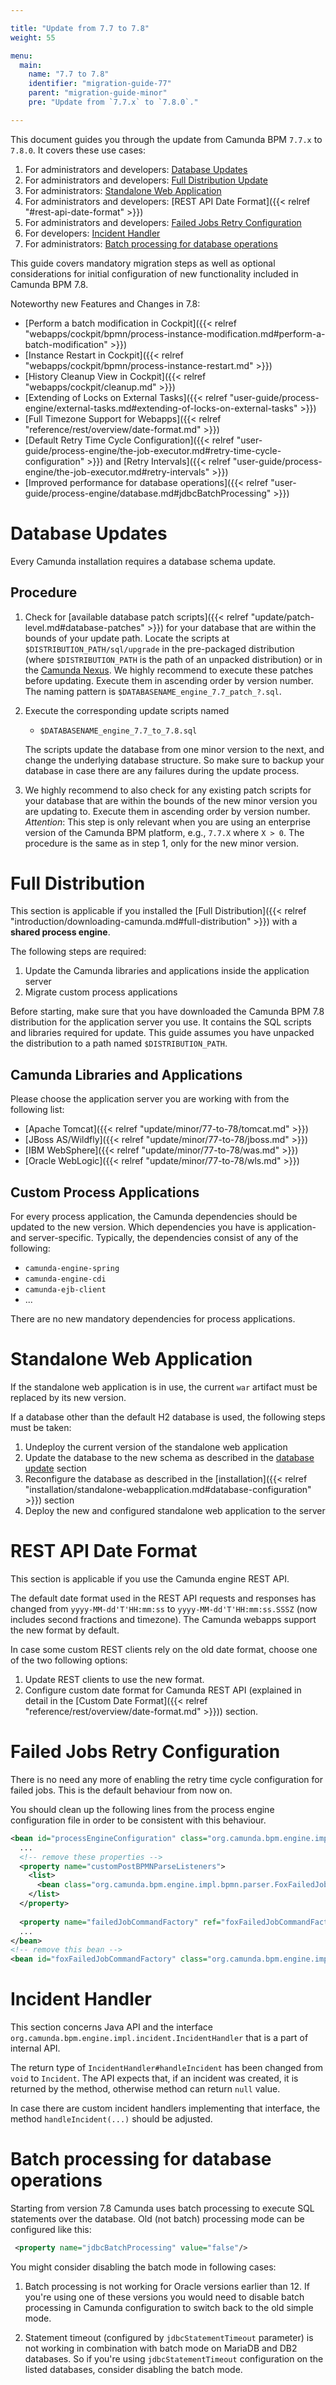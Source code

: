 ```yaml
---

title: "Update from 7.7 to 7.8"
weight: 55

menu:
  main:
    name: "7.7 to 7.8"
    identifier: "migration-guide-77"
    parent: "migration-guide-minor"
    pre: "Update from `7.7.x` to `7.8.0`."

---
```


This document guides you through the update from Camunda BPM `7.7.x` to `7.8.0`. It covers these use cases:

1. For administrators and developers: [Database Updates](#database-updates)
2. For administrators and developers: [Full Distribution Update](#full-distribution)
3. For administrators: [Standalone Web Application](#standalone-web-application)
4. For administrators and developers: [REST API Date Format]({{< relref "#rest-api-date-format" >}})
5. For administrators and developers: [Failed Jobs Retry Configuration](#failed-jobs-retry-configuration)
6. For developers: [Incident Handler](#incident-handler)
7. For administrators: [Batch processing for database operations](#batch-processing-for-database-operations)


This guide covers mandatory migration steps as well as optional considerations for initial configuration of new functionality included in Camunda BPM 7.8.

Noteworthy new Features and Changes in 7.8:

* [Perform a batch modification in Cockpit]({{< relref "webapps/cockpit/bpmn/process-instance-modification.md#perform-a-batch-modification" >}})
* [Instance Restart in Cockpit]({{< relref "webapps/cockpit/bpmn/process-instance-restart.md" >}})
* [History Cleanup View in Cockpit]({{< relref "webapps/cockpit/cleanup.md" >}})
* [Extending of Locks on External Tasks]({{< relref "user-guide/process-engine/external-tasks.md#extending-of-locks-on-external-tasks" >}})
* [Full Timezone Support for Webapps]({{< relref "reference/rest/overview/date-format.md" >}})
* [Default Retry Time Cycle Configuration]({{< relref "user-guide/process-engine/the-job-executor.md#retry-time-cycle-configuration" >}}) and [Retry Intervals]({{< relref "user-guide/process-engine/the-job-executor.md#retry-intervals" >}})
* [Improved performance for database operations]({{< relref "user-guide/process-engine/database.md#jdbcBatchProcessing" >}})

# Database Updates

Every Camunda installation requires a database schema update.

## Procedure

1. Check for [available database patch scripts]({{< relref "update/patch-level.md#database-patches" >}}) for your database that are within the bounds of your update path.
 Locate the scripts at `$DISTRIBUTION_PATH/sql/upgrade` in the pre-packaged distribution (where `$DISTRIBUTION_PATH` is the path of an unpacked distribution) or in the [Camunda Nexus](https://app.camunda.com/nexus/content/groups/public/org/camunda/bpm/distro/camunda-sql-scripts/).
 We highly recommend to execute these patches before updating. Execute them in ascending order by version number.
 The naming pattern is `$DATABASENAME_engine_7.7_patch_?.sql`.

2. Execute the corresponding update scripts named

    * `$DATABASENAME_engine_7.7_to_7.8.sql`

    The scripts update the database from one minor version to the next, and change the underlying database structure. So make sure to backup your database in case there are any failures during the update process.

3. We highly recommend to also check for any existing patch scripts for your database that are within the bounds of the new minor version you are updating to. Execute them in ascending order by version number. _Attention_: This step is only relevant when you are using an enterprise version of the Camunda BPM platform, e.g., `7.7.X` where `X > 0`. The procedure is the same as in step 1, only for the new minor version.

# Full Distribution

This section is applicable if you installed the [Full Distribution]({{< relref "introduction/downloading-camunda.md#full-distribution" >}}) with a **shared process engine**.

The following steps are required:

1. Update the Camunda libraries and applications inside the application server
2. Migrate custom process applications

Before starting, make sure that you have downloaded the Camunda BPM 7.8 distribution for the application server you use. It contains the SQL scripts and libraries required for update. This guide assumes you have unpacked the distribution to a path named `$DISTRIBUTION_PATH`.


## Camunda Libraries and Applications

Please choose the application server you are working with from the following list:

* [Apache Tomcat]({{< relref "update/minor/77-to-78/tomcat.md" >}})
* [JBoss AS/Wildfly]({{< relref "update/minor/77-to-78/jboss.md" >}})
* [IBM WebSphere]({{< relref "update/minor/77-to-78/was.md" >}})
* [Oracle WebLogic]({{< relref "update/minor/77-to-78/wls.md" >}})

## Custom Process Applications

For every process application, the Camunda dependencies should be updated to the new version. Which dependencies you have is application- and server-specific. Typically, the dependencies consist of any of the following:

* `camunda-engine-spring`
* `camunda-engine-cdi`
* `camunda-ejb-client`
* ...

There are no new mandatory dependencies for process applications.

# Standalone Web Application

If the standalone web application is in use, the current `war` artifact must be replaced by its new version.

If a database other than the default H2 database is used, the following steps must be taken:

1. Undeploy the current version of the standalone web application
2. Update the database to the new schema as described in the [database update](#database-updates) section
3. Reconfigure the database as described in the [installation]({{< relref "installation/standalone-webapplication.md#database-configuration" >}})
   section
4. Deploy the new and configured standalone web application to the server

# REST API Date Format

This section is applicable if you use the Camunda engine REST API.

The default date format used in the REST API requests and responses has changed from `yyyy-MM-dd'T'HH:mm:ss` to `yyyy-MM-dd'T'HH:mm:ss.SSSZ` (now includes second fractions and timezone). 
The Camunda webapps support the new format by default.

In case some custom REST clients rely on the old date format, choose one of the two following options:

1. Update REST clients to use the new format.
2. Configure custom date format for Camunda REST API (explained in detail in the [Custom Date Format]({{< relref "reference/rest/overview/date-format.md" >}})) section.

# Failed Jobs Retry Configuration

There is no need any more of enabling the retry time cycle configuration for failed jobs. This is the default behaviour from now on.

You should clean up the following lines from the process engine configuration file in order to be consistent with this behaviour.

```xml
<bean id="processEngineConfiguration" class="org.camunda.bpm.engine.impl.cfg.StandaloneInMemProcessEngineConfiguration">
  ...
  <!-- remove these properties -->
  <property name="customPostBPMNParseListeners">
    <list>
      <bean class="org.camunda.bpm.engine.impl.bpmn.parser.FoxFailedJobParseListener" />
    </list>
  </property>
  
  <property name="failedJobCommandFactory" ref="foxFailedJobCommandFactory" />
  ...
</bean>
<!-- remove this bean -->
<bean id="foxFailedJobCommandFactory" class="org.camunda.bpm.engine.impl.jobexecutor.FoxFailedJobCommandFactory" />
```

# Incident Handler

This section concerns Java API and the interface `org.camunda.bpm.engine.impl.incident.IncidentHandler` that is a part of internal API.

The return type of `IncidentHandler#handleIncident` has been changed from `void` to `Incident`. The API expects that, if an incident was created, it is returned by the method, 
otherwise method can return `null` value.

In case there are custom incident handlers implementing that interface, the method `handleIncident(...)` should be adjusted. 

# Batch processing for database operations

Starting from version 7.8 Camunda uses batch processing to execute SQL statements over the database. Old (not batch) processing mode can be configured like this:
```xml
 <property name="jdbcBatchProcessing" value="false"/>
```

You might consider disabling the batch mode in following cases:

1. Batch processing is not working for Oracle versions earlier than 12. If you're using one of these versions you would need to disable batch processing
 in Camunda configuration to switch back to the old simple mode.

2. Statement timeout (configured by `jdbcStatementTimeout` parameter) is not working in combination with batch mode on MariaDB and DB2 databases.
So if you're using `jdbcStatementTimeout` configuration on the listed databases, consider disabling the batch mode.
